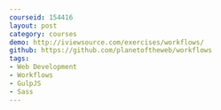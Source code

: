 ```yaml
---
courseid: 154416
layout: post
category: courses
demo: http://iviewsource.com/exercises/workflows/
github: https://github.com/planetoftheweb/workflows
tags:
- Web Development
- Workflows
- GulpJS
- Sass
---
```


